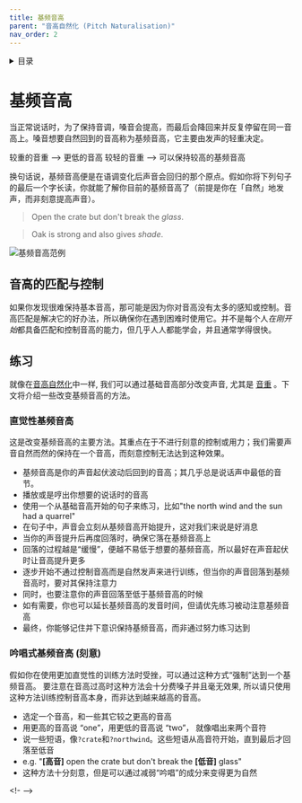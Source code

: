```yaml
---
title: 基频音高
parent: "音高自然化 (Pitch Naturalisation)"
nav_order: 2
---
```

<details closed markdown="block">
  <summary>
    目录
  </summary>
{: .text-delta }
1. TOC
{:toc}
</details>

# 基频音高
当正常说话时，为了保持音调，嗓音会提高，而最后会降回来并反复停留在同一音高上。嗓音想要自然回到的音高称为基频音高，它主要由发声的轻重决定。 

较重的音重 --> 更低的音高
较轻的音重 --> 可以保持较高的基频音高

换句话说，基频音高便是在语调变化后声音会回归的那个原点。假如你将下列句子的最后一个字长读，你就能了解你目前的基频音高了（前提是你在「自然」地发声，而非刻意提高声音）。

> Open the crate but don't break the *glass*.

> Oak is strong and also gives *shade*.


![基频音高范例](/img/base_pitch.png)


## 音高的匹配与控制
如果你发现很难保持基本音高，那可能是因为你对音高没有太多的感知或控制。音高匹配是解决它的好办法，所以确保你在遇到困难时使用它。并不是每个人*在刚开始*都具备匹配和控制音高的能力，但几乎人人都能学会，并且通常学得很快。


## 练习
就像在[音高自然化](/wiki/pages/PIPM)中一样, 我们可以通过基础音高部分改变声音, 尤其是 [音重](/wiki/pages/vocal-weight) 。下文将介绍一些改变基频音高的方法。

### 直觉性基频音高
这是改变基频音高的主要方法。其重点在于不进行刻意的控制或用力；我们需要声音自然而然的保持在一个音高，而刻意控制无法达到这种效果。
- 基频音高是你的声音起伏波动后回到的音高；其几乎总是说话声中最低的音节。
- 播放或是哼出你想要的说话时的音高
- 使用一个从基础音高开始的句子来练习，比如"the north wind and the sun had a quarrel"
- 在句子中，声音会立刻从基频音高开始提升，这对我们来说是好消息
- 当你的声音提升后再度回落时，确保它落在基频音高上
- 回落的过程越是“缓慢”，便越不易低于想要的基频音高，所以最好在声音起伏时让音高提升更多
- 逐步开始不通过控制音高而是自然发声来进行训练，但当你的声音回落到基频音高时，要对其保持注意力
- 同时，也要注意你的声音回落至低于基频音高的时候
- 如有需要，你也可以延长基频音高的发音时间，但请优先练习被动注意基频音高
- 最终，你能够记住并下意识保持基频音高，而非通过努力练习达到

### 吟唱式基频音高 (刻意)
假如你在使用更加直觉性的训练方法时受挫，可以通过这种方式“强制”达到一个基频音高。 要注意在音高过高时这种方法会十分费嗓子并且毫无效果, 所以请只使用这种方法训练控制音高本身，而非达到越来越高的音高。
- 选定一个音高，和一些其它较之更高的音高
- 用更高的音高说 “one”，用更低的音高说 “two”， 就像唱出来两个音符
- 说一些短语，像`?crate`和`?northwind`。这些短语从高音符开始，直到最后才回落至低音
- e.g. "**[高音]** open the crate but don't break the **[低音]** glass"
- 这种方法十分刻意，但是可以通过减弱“吟唱”的成分来变得更为自然

<!-  -->
